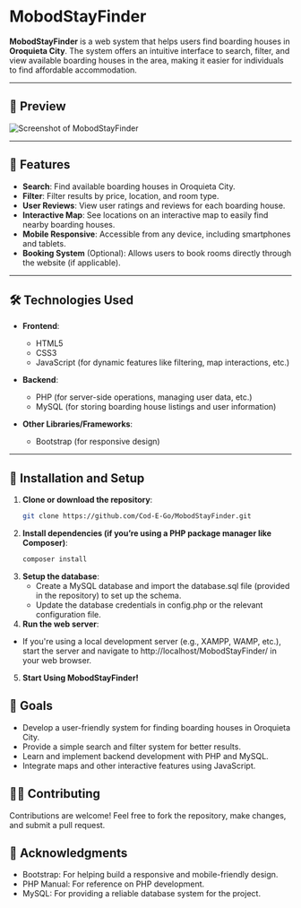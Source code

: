 # MobodStayFinder

**MobodStayFinder** is a web system that helps users find boarding houses in **Oroquieta City**. The system offers an intuitive interface to search, filter, and view available boarding houses in the area, making it easier for individuals to find affordable accommodation.

---

## 📸 Preview

<!-- Replace with an actual screenshot link or path if available -->
![Screenshot of MobodStayFinder](https://github.com/Cod-E-Go/MobodStayFinder/blob/main/MobodStayFinder/assets/logo.png)

---

## 🚀 Features

- **Search**: Find available boarding houses in Oroquieta City.
- **Filter**: Filter results by price, location, and room type.
- **User Reviews**: View user ratings and reviews for each boarding house.
- **Interactive Map**: See locations on an interactive map to easily find nearby boarding houses.
- **Mobile Responsive**: Accessible from any device, including smartphones and tablets.
- **Booking System** (Optional): Allows users to book rooms directly through the website (if applicable).

---

## 🛠️ Technologies Used

- **Frontend**: 
  - HTML5
  - CSS3
  - JavaScript (for dynamic features like filtering, map interactions, etc.)

- **Backend**:
  - PHP (for server-side operations, managing user data, etc.)
  - MySQL (for storing boarding house listings and user information)

- **Other Libraries/Frameworks**:

  - Bootstrap (for responsive design)

---

## 📂 Installation and Setup

1. **Clone or download the repository**:
   ```bash
   git clone https://github.com/Cod-E-Go/MobodStayFinder.git
2. **Install dependencies (if you’re using a PHP package manager like Composer)**:
   ```bash
   composer install
3. **Setup the database**:
   - Create a MySQL database and import the database.sql file (provided in the repository) to set up the schema.
   - Update the database credentials in config.php or the relevant configuration file.  
4. **Run the web server**:
  - If you're using a local development server (e.g., XAMPP, WAMP, etc.), start the server and navigate to http://localhost/MobodStayFinder/ in your web browser.
5. **Start Using MobodStayFinder!**

## 🎯 Goals

  - Develop a user-friendly system for finding boarding houses in Oroquieta City.
  - Provide a simple search and filter system for better results.
  - Learn and implement backend development with PHP and MySQL.
  - Integrate maps and other interactive features using JavaScript.

## 🧑‍💻 Contributing
  Contributions are welcome! Feel free to fork the repository, make changes, and submit a pull request.

## 🙏 Acknowledgments
  - Bootstrap: For helping build a responsive and mobile-friendly design.
  - PHP Manual: For reference on PHP development.
  - MySQL: For providing a reliable database system for the project.
